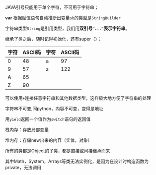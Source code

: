 JAVA引号只能用于单个字符，不可用于字符串；

**var** 根据赋值语句自动推断出变量`sb`的类型是`StringBuilder`

字符串类型`String`是引用类型，我们用**双引号`"..."`表示字符串**。

继承了类之后，随时记得初始化，还有super（）；

| 字符 | ASCII码 | 字符 | ASCII码 |
| ---- | ------- | ---- | ------- |
| 0    | 48      | a    | 97      |
| 9    | 57      | z    | 122     |
| A    | 65      |      |         |
| Z    | 90      |      |         |

可以使用`+`连接任意字符串和其他数据类型，这样极大地方便了字符串的处理

字符串不可变,同python，内容不可变，变得是地址

用`yield`返回一个值作为`switch`语句的返回值



栈内存：存放局部变量

堆内存：存储new出来的内容（实体，对象）



所有的类都是Object的子类，都是直接或间接继承而来

其中Math，System，Arrays等类无法实例化，是因为在设计时构造函数为private，无法调用
